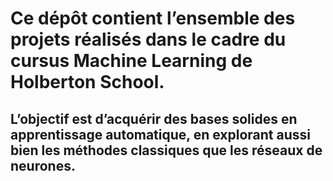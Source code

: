 # Ce dépôt contient l’ensemble des projets réalisés dans le cadre du cursus Machine Learning de Holberton School.
## L’objectif est d’acquérir des bases solides en apprentissage automatique, en explorant aussi bien les méthodes classiques que les réseaux de neurones.
